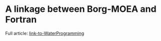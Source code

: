 # A linkage between Borg-MOEA and Fortran

Full article: [link-to-WaterProgramming](https://waterprogramming.wordpress.com/2025/04/02/linking-borg-moea-with-fortran-a-practical-guide/)
